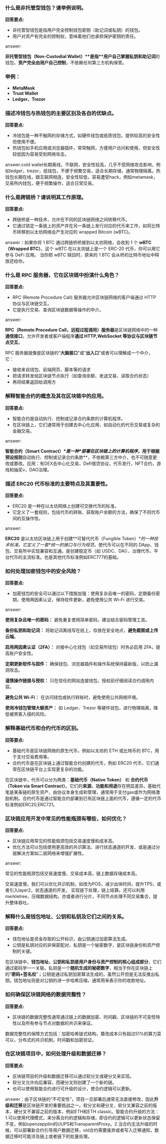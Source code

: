 
### 什么是非托管型钱包？请举例说明。

**回答要点:**

- 非托管型钱包是指用户完全控制钱包密钥（助记词或私钥）的钱包。
- 用户对资产有完全的控制权，意味着他们也承担保护密钥的责任。

answer:

**非托管型钱包（Non-Custodial Wallet）\**是指\**用户自己掌握私钥和助记词**的钱包，**资产完全由用户自己控制**，不依赖任何第三方机构保管。

###  举例：

- **MetaMask**
- **Trust Wallet**
- **Ledger、Trezor**

### 描述冷钱包与热钱包的主要区别及各自的优缺点。

**回答要点:**

- 冷钱包是一种不触网的存储方式，如硬件钱包或纸质钱包，提供较高的安全性但使用不便。
- 热钱包如手机应用或浏览器插件，常常触网，方便用户访问和使用，但安全性较低因为容易受到网络攻击。

answer:cold wallet长期离线，不联网，安全性较高，几乎不受网络攻击影响，例如ledger，trezor，纸钱包，不便于频繁交易，适合长期存储，通常物理隔离。热钱包长期在线，跟互联网相连，安全性较低，容易遭受hack，例如metamask，交易所内钱包，便于频繁操作，适合日常交易。

### 什么是跨链桥？请说明其工作原理。

**回答要点:**

- 跨链桥是一种技术，允许在不同的区块链网络之间转移代币。
- 它通过锁定一条链上的资产并在另一条链上发行对应的代币来工作，如将比特币转移到以太坊网络会产生对应的 wrapped Bitcoin (wBTC)。

answer：如果你将 1 BTC 通过跨链桥桥接到以太坊网络，会收到 1 个 **wBTC（Wrapped BTC）**。这个 wBTC 在以太坊链上是一个 ERC-20 代币，你可以用它参与 DeFi 应用。
 当你把 wBTC 赎回时，原来的 1 BTC 会从桥的比特币地址中释放还给你。

### 什么是 RPC 服务器，它在区块链中扮演什么角色？

**回答要点:**

- RPC (Remote Procedure Call) 服务器允许区块链网络的客户端通过 HTTP 协议与区块链交互。
- 它是执行交易、查询区块链数据等操作的中介。

answer:

**RPC（Remote Procedure Call，远程过程调用）服务器**是区块链网络中的一种**通信接口**，允许开发者或客户端程序**通过 HTTP,WebSocket 等协议与区块链节点交互**。

RPC 服务器就像是区块链的“**大脑接口**”或“**出入口**”或者可以理解成一个中介，它：

- 接收来自钱包、前端网页、脚本等的请求
- 把请求转发给区块链节点执行（如查询余额、发送交易、读取合约状态）
- 再将结果返回给调用方

### 解释智能合约的概念及其在区块链中的应用。

**回答要点:**

- 智能合约是自动执行、控制或记录合约条款的计算机程序。
- 在区块链上，它们通常用于创建去中心化应用，如自动化的代币交易或复杂的金融交易。

answer:

**智能合约（Smart Contract）\**是一种\**部署在区块链上的计算机程序**，用于根据预设规则**自动执行、控制或记录合约条款**，不依赖第三方中介，也不可随意更改或篡改。应用：有DEX去中心化交易，Defi借贷协议，代币发行，NFT合约，游戏和抽奖v，DAO治理。

### 描述 ERC20 代币标准的主要特点及其重要性。

**回答要点:**

- ERC20 是一种在以太坊网络上创建可交换代币的标准。
- 它定义了一套规则，包括代币的转账、获取账户余额的方法，确保了不同代币间的互操作性。

answer:

**ERC20** 是以太坊区块链上用于创建**可替代代币（Fungible Token）\**的一种技术标准。它定义了一套\**统一的接口与行为规范**，使代币可以在不同的 DApp、钱包、交易所中实现兼容和互通。是创建稳定币（如 USDC、DAI）、治理代币、平台代币的主流标准。也是其他代币标准例如ERC777的基础。

### 如何处理加密钱包中的安全风险？

**回答要点:**

- 加密钱包的安全可以通过以下措施加强：使用复杂且唯一的密码，定期备份密钥，使用两因素认证，保持软件更新，避免使用公共 Wi-Fi 进行交易。

answer:

**使用复杂且唯一的密码：**
 避免重复使用简单密码，建议结合密码管理工具。

**备份私钥和助记词：**
 将助记词离线写在纸上，存放在安全地点，**避免截图或上传云端**。

**启用两因素认证（2FA）：**
 对接中心化钱包（如交易所钱包）时务必启用 2FA，提高账户安全性。

**定期更新软件与固件：**
 确保钱包、浏览器插件和操作系统保持最新版，以防止漏洞攻击。

**谨慎操作链接与授权：**
 只在信任的网站连接钱包，授权前仔细阅读合约调用内容。

**避免公共 Wi-Fi：**
 在访问钱包或执行转账时，避免使用公共网络环境。

**使用冷钱包管理大额资产：**
 如 Ledger、Trezor 等硬件钱包，进行物理隔离，降低被黑客入侵的风险。

### 解释基础代币和合约代币的区别。

**回答要点:**

- 基础代币是区块链网络的原生代币，例如以太坊的 ETH 或比特币的 BTC，用于支付交易费用等。
- 合约代币是在区块链上通过智能合约创建的代币，例如 ERC20 代币，它们通常在区块链平台上实现更复杂的功能。

在区块链中，代币可以分为两类：**基础代币（Native Token）** 和 **合约代币（Token via Smart Contract）**。它们的**来源、功能和用途**存在明显差异。基础代笔是某条链的原生资产，由协议本身生成和管理，通常用于支付gas或作为网络激励机制。合约代币是通过智能合约部署到已有区块链上面的代币，遵循一定的代币标准例如ERC20,ERC721。

### 区块链应用开发中常见的性能瓶颈有哪些，如何优化？

**回答要点:**

- 区块链应用常见的性能瓶颈包括交易速度慢和成本高。
- 优化方法可以包括使用更高效的共识算法、进行状态通道的开发、或是通过分层解决方案如二层网络来增强扩展性。

answer:

常见的性能瓶颈包括交易速度慢，交易成本高，链上数据存储成本高。

交易速度慢，我们可以优化共识机制，如改为POS，减少出块时间，提升TPS，或者引入layer2，状态通道的开发， 实现链下处理，链上结算。还可以利用merkletree，压缩数据结构，亦或者进行分片，不同节点处理不同交易集合，提升整体吞吐。

### 解释什么是钱包地址、公钥和私钥及它们之间的关系。

**回答要点:**

- 钱包地址是资金存取的公开标识，由公钥通过加密算法生成。
- 公钥是私钥对应的非保密配对，私钥是一个秘密数字，是区块链身份和资产控制的关键。

在区块链中，**钱包地址、公钥和私钥是用户身份与资产控制的核心组成部分**，它们通过密码学一一关联。私钥是一个**随机生成的秘密数字**，相当于你在区块链上的“**密码+签名权**”；公钥是通过私钥加密算法生成的，虽然公开但是无法反推出私钥。钱包地址则是对公钥的进一步哈希压缩，通常用来表示你的收款地址。

### 如何确保区块链网络的数据完整性？

**回答要点:**

- 区块链的数据完整性通常通过链上的数据加密、时间戳、区块链的不可变性特性以及所有参与节点对数据的共识来保证。

数据完整性的保障方式包括：加密哈希链式结构，篡改成本只有超过51%的算力菜可以，分布式的共识机制，时间戳和加密验证。

### 在区块链项目中，如何处理升级和数据迁移？

**回答要点:**

- 区块链项目的升级和数据迁移可以通过软分叉或硬分叉来实现。
- 软分叉允许向后兼容，而硬分叉则创建了一个新的链。
- 也可以使用智能合约进行可升级的设计，使合约逻辑可以更新。

answer：由于区块链的“不可变性”，项目一旦部署后通常无法直接修改，因此**升级和迁移**是区块链开发的重要挑战之一。软分叉和硬分叉，软分叉兼容之前的版本，硬分叉不兼容之前的版本，例如ETH和ETH classic。智能合约升级的方法：1.可以使用代理模式，来分离合约的逻辑和存储，即合约的逻辑可以更新状态保留不变，例如openzeppilin的UUPS和TransparentProxy。2.当合约无法升级的时候，可以部署新合约引导用户数据迁移，old合约需要废弃或者写入迁移通知，数据迁移时可能涉及链上或者链下的批量处理。
